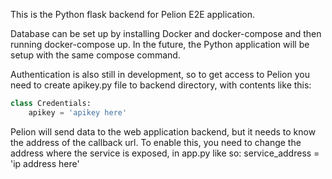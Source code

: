 This is the Python flask backend for Pelion E2E application. 

Database can be set up by installing Docker and docker-compose and then running docker-compose up. In the future, the Python application will be setup with the same compose command.

Authentication is also still in development, so to get access to Pelion you need to create apikey.py file to backend directory, with contents like this:
```python
class Credentials:
    apikey = 'apikey here'
```
Pelion will send data to the web application backend, but it needs to know the address of the callback url. To enable this, you need to change the address where the service is exposed, in app.py like so: service_address = 'ip address here'
